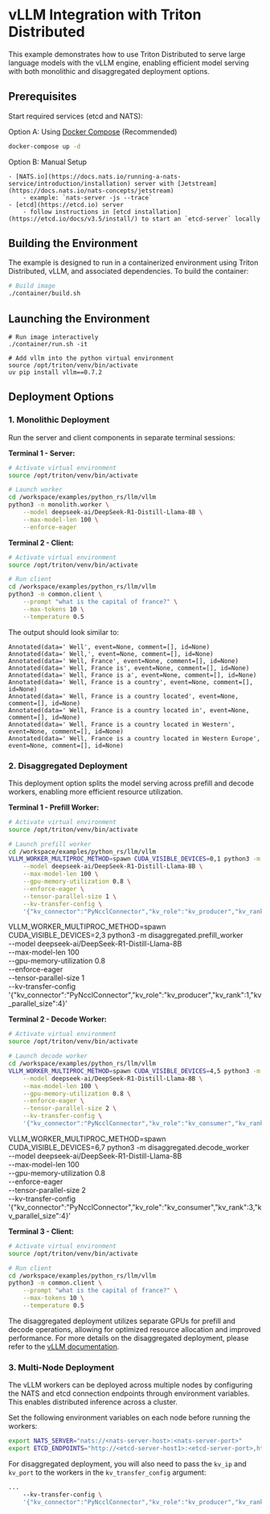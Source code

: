 <!--
SPDX-FileCopyrightText: Copyright (c) 2025 NVIDIA CORPORATION & AFFILIATES. All rights reserved.
SPDX-License-Identifier: Apache-2.0

Licensed under the Apache License, Version 2.0 (the "License");
you may not use this file except in compliance with the License.
You may obtain a copy of the License at

http://www.apache.org/licenses/LICENSE-2.0

Unless required by applicable law or agreed to in writing, software
distributed under the License is distributed on an "AS IS" BASIS,
WITHOUT WARRANTIES OR CONDITIONS OF ANY KIND, either express or implied.
See the License for the specific language governing permissions and
limitations under the License.
-->

# vLLM Integration with Triton Distributed

This example demonstrates how to use Triton Distributed to serve large language models with the vLLM engine, enabling efficient model serving with both monolithic and disaggregated deployment options.

## Prerequisites

Start required services (etcd and NATS):

   Option A: Using [Docker Compose](/runtime/rust/docker-compose.yml) (Recommended)
   ```bash
   docker-compose up -d
   ```

   Option B: Manual Setup

    - [NATS.io](https://docs.nats.io/running-a-nats-service/introduction/installation) server with [Jetstream](https://docs.nats.io/nats-concepts/jetstream)
        - example: `nats-server -js --trace`
    - [etcd](https://etcd.io) server
        - follow instructions in [etcd installation](https://etcd.io/docs/v3.5/install/) to start an `etcd-server` locally


## Building the Environment

The example is designed to run in a containerized environment using Triton Distributed, vLLM, and associated dependencies. To build the container:

```bash
# Build image
./container/build.sh
```

## Launching the Environment
```
# Run image interactively
./container/run.sh -it

# Add vllm into the python virtual environment
source /opt/triton/venv/bin/activate
uv pip install vllm==0.7.2
```

## Deployment Options

### 1. Monolithic Deployment

Run the server and client components in separate terminal sessions:

**Terminal 1 - Server:**
```bash
# Activate virtual environment
source /opt/triton/venv/bin/activate

# Launch worker
cd /workspace/examples/python_rs/llm/vllm
python3 -m monolith.worker \
    --model deepseek-ai/DeepSeek-R1-Distill-Llama-8B \
    --max-model-len 100 \
    --enforce-eager
```

**Terminal 2 - Client:**
```bash
# Activate virtual environment
source /opt/triton/venv/bin/activate

# Run client
cd /workspace/examples/python_rs/llm/vllm
python3 -m common.client \
    --prompt "what is the capital of france?" \
    --max-tokens 10 \
    --temperature 0.5
```

The output should look similar to:
```
Annotated(data=' Well', event=None, comment=[], id=None)
Annotated(data=' Well,', event=None, comment=[], id=None)
Annotated(data=' Well, France', event=None, comment=[], id=None)
Annotated(data=' Well, France is', event=None, comment=[], id=None)
Annotated(data=' Well, France is a', event=None, comment=[], id=None)
Annotated(data=' Well, France is a country', event=None, comment=[], id=None)
Annotated(data=' Well, France is a country located', event=None, comment=[], id=None)
Annotated(data=' Well, France is a country located in', event=None, comment=[], id=None)
Annotated(data=' Well, France is a country located in Western', event=None, comment=[], id=None)
Annotated(data=' Well, France is a country located in Western Europe', event=None, comment=[], id=None)
```


### 2. Disaggregated Deployment

This deployment option splits the model serving across prefill and decode workers, enabling more efficient resource utilization.

**Terminal 1 - Prefill Worker:**
```bash
# Activate virtual environment
source /opt/triton/venv/bin/activate

# Launch prefill worker
cd /workspace/examples/python_rs/llm/vllm
VLLM_WORKER_MULTIPROC_METHOD=spawn CUDA_VISIBLE_DEVICES=0,1 python3 -m disaggregated.prefill_worker \
    --model deepseek-ai/DeepSeek-R1-Distill-Llama-8B \
    --max-model-len 100 \
    --gpu-memory-utilization 0.8 \
    --enforce-eager \
    --tensor-parallel-size 1 \
    --kv-transfer-config \
    '{"kv_connector":"PyNcclConnector","kv_role":"kv_producer","kv_rank":0,"kv_parallel_size":4}'
```


VLLM_WORKER_MULTIPROC_METHOD=spawn CUDA_VISIBLE_DEVICES=2,3 python3 -m disaggregated.prefill_worker \
    --model deepseek-ai/DeepSeek-R1-Distill-Llama-8B \
    --max-model-len 100 \
    --gpu-memory-utilization 0.8 \
    --enforce-eager \
    --tensor-parallel-size 1 \
    --kv-transfer-config \
    '{"kv_connector":"PyNcclConnector","kv_role":"kv_producer","kv_rank":1,"kv_parallel_size":4}'

**Terminal 2 - Decode Worker:**
```bash
# Activate virtual environment
source /opt/triton/venv/bin/activate

# Launch decode worker
cd /workspace/examples/python_rs/llm/vllm
VLLM_WORKER_MULTIPROC_METHOD=spawn CUDA_VISIBLE_DEVICES=4,5 python3 -m disaggregated.decode_worker \
    --model deepseek-ai/DeepSeek-R1-Distill-Llama-8B \
    --max-model-len 100 \
    --gpu-memory-utilization 0.8 \
    --enforce-eager \
    --tensor-parallel-size 2 \
    --kv-transfer-config \
    '{"kv_connector":"PyNcclConnector","kv_role":"kv_consumer","kv_rank":2,"kv_parallel_size":4}'
```



VLLM_WORKER_MULTIPROC_METHOD=spawn CUDA_VISIBLE_DEVICES=6,7 python3 -m disaggregated.decode_worker \
    --model deepseek-ai/DeepSeek-R1-Distill-Llama-8B \
    --max-model-len 100 \
    --gpu-memory-utilization 0.8 \
    --enforce-eager \
    --tensor-parallel-size 2 \
    --kv-transfer-config \
    '{"kv_connector":"PyNcclConnector","kv_role":"kv_consumer","kv_rank":3,"kv_parallel_size":4}'

**Terminal 3 - Client:**
```bash
# Activate virtual environment
source /opt/triton/venv/bin/activate

# Run client
cd /workspace/examples/python_rs/llm/vllm
python3 -m common.client \
    --prompt "what is the capital of france?" \
    --max-tokens 10 \
    --temperature 0.5
```

The disaggregated deployment utilizes separate GPUs for prefill and decode operations, allowing for optimized resource allocation and improved performance. For more details on the disaggregated deployment, please refer to the [vLLM documentation](https://docs.vllm.ai/en/latest/features/disagg_prefill.html).



### 3. Multi-Node Deployment

The vLLM workers can be deployed across multiple nodes by configuring the NATS and etcd connection endpoints through environment variables. This enables distributed inference across a cluster.

Set the following environment variables on each node before running the workers:

```bash
export NATS_SERVER="nats://<nats-server-host>:<nats-server-port>"
export ETCD_ENDPOINTS="http://<etcd-server-host1>:<etcd-server-port>,http://<etcd-server-host2>:<etcd-server-port>",...
```

For disaggregated deployment, you will also need to pass the `kv_ip` and `kv_port` to the workers in the `kv_transfer_config` argument:

```bash
...
    --kv-transfer-config \
    '{"kv_connector":"PyNcclConnector","kv_role":"kv_producer","kv_rank":<rank>,"kv_parallel_size":2,"kv_ip":<master_node_ip>,"kv_port":<kv_port>}'
```




